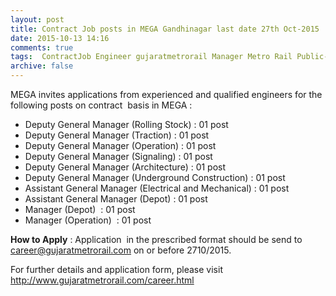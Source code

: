 ```yaml
---
layout: post
title: Contract Job posts in MEGA Gandhinagar last date 27th Oct-2015   
date: 2015-10-13 14:16
comments: true
tags:  ContractJob Engineer gujaratmetrorail Manager Metro Rail Public-Sector 
archive: false
---
```

MEGA invites applications from experienced and qualified engineers for the following posts on contract  basis in MEGA :

- Deputy General Manager (Rolling Stock) : 01 post 
- Deputy General Manager (Traction) : 01 post
- Deputy General Manager (Operation) : 01 post 
- Deputy General Manager (Signaling) : 01 post
- Deputy General Manager (Architecture) : 01 post
- Deputy General Manager (Underground Construction) : 01 post
- Assistant General Manager (Electrical and Mechanical) : 01 post
- Assistant General Manager (Depot) : 01 post
- Manager (Depot)  : 01 post
- Manager (Operation)  : 01 post 

**How to Apply** : Application  in the prescribed format should be send to career@gujaratmetrorail.com on or before 2710/2015.   

For further details and application form, please visit <http://www.gujaratmetrorail.com/career.html>
